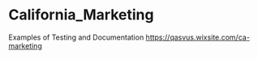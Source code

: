 # California_Marketing
Examples of Testing and Documentation
https://qasvus.wixsite.com/ca-marketing 
